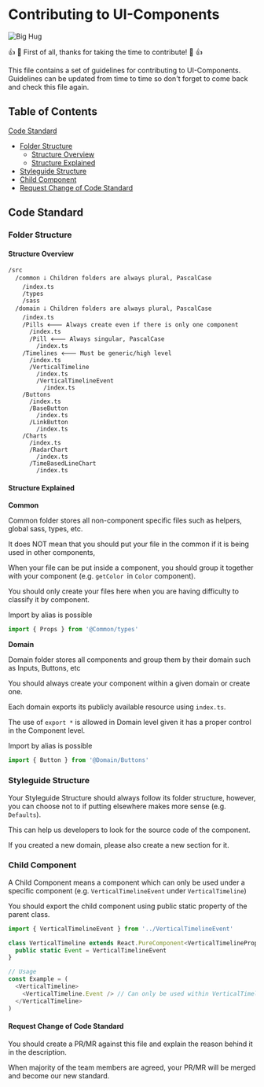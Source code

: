 # Contributing to UI-Components

![Big Hug](https://imgur.com/WV8Hlbe.gif)

:+1: :tada: First of all, thanks for taking the time to contribute! :tada: :+1:

This file contains a set of guidelines for contributing to UI-Components. Guidelines can be updated from time to time so don't forget to come back and check this file again.

## Table of Contents

[Code Standard](#code-standard)
  * [Folder Structure](#folder-structure)
      * [Structure Overview](#structure-overview)
      * [Structure Explained](#structure-explained)
  * [Styleguide Structure](#styleguide-structure)
  * [Child Component](#child-component)
  * [Request Change of Code Standard](#request-change-of-code-standard)

## Code Standard

### Folder Structure

#### Structure Overview

```
/src
  /common 🡓 Children folders are always plural, PascalCase
    /index.ts
    /types
    /sass
  /domain 🡓 Children folders are always plural, PascalCase
    /index.ts
    /Pills 🡐 Always create even if there is only one component
      /index.ts
      /Pill 🡐 Always singular, PascalCase
        /index.ts
    /Timelines 🡐 Must be generic/high level
      /index.ts
      /VerticalTimeline
        /index.ts
        /VerticalTimelineEvent
          /index.ts
    /Buttons
      /index.ts
      /BaseButton
        /index.ts
      /LinkButton
        /index.ts
    /Charts
      /index.ts
      /RadarChart
        /index.ts
      /TimeBasedLineChart
        /index.ts
```

#### Structure Explained

**Common**

Common folder stores all non-component specific files such as helpers, global sass, types, etc.

It does NOT mean that you should put your file in the common
if it is being used in other components,

When your file can be put inside a component,
you should group it together with your component (e.g. `getColor `in `Color` component).

You should only create your files here when you are having difficulty to classify it by component.

Import by alias is possible

```typescript
import { Props } from '@Common/types'
```

**Domain**

Domain folder stores all components and group them by their domain such as Inputs, Buttons, etc

You should always create your component within a given domain or create one.

Each domain exports its publicly available resource using `index.ts`.

The use of `export *` is allowed in Domain level given it has a proper control in the Component level.

Import by alias is possible

```typescript
import { Button } from '@Domain/Buttons'
```

### Styleguide Structure

Your Styleguide Structure should always follow its folder structure,
however, you can choose not to if putting elsewhere makes more sense (e.g. `Defaults`).

This can help us developers to look for the source code of the component.

If you created a new domain, please also create a new section for it.

### Child Component

A Child Component means a component which can only be used under
a specific component (e.g. `VerticalTimelineEvent` under `VerticalTimeline`)

You should export the child component using public static property
of the parent class.

```typescript
import { VerticalTimelineEvent } from '../VerticalTimelineEvent'

class VerticalTimeline extends React.PureComponent<VerticalTimelineProps> {
  public static Event = VerticalTimelineEvent
}

// Usage
const Example = (
  <VerticalTimeline>
    <VerticalTimeline.Event /> // Can only be used within VerticalTimeline
  </VerticalTimeline>
)
```

#### Request Change of Code Standard

You should create a PR/MR against this file
and explain the reason behind it in the description.

When majority of the team members are agreed,
your PR/MR will be merged and become our new standard.
